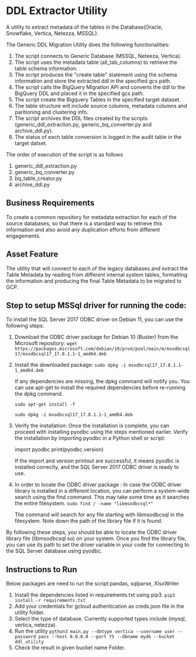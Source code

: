 # DDL Extractor Utility

A utility to extract metadata of the tables in the Database(Oracle, Snowflake, Vertica, Netezza, MSSQL).

The Generic DDL Migration Utility does the following functionalities:

1. The script connects to Generic Database (MSSQL, Neteeza, Vertica).
2. The script uses the metadata table (all_tab_columns) to retrieve the table schema information.
3. The script produces the "create table" statement using the schema information and store the extracted ddl in the specified gcs path.
4. The script calls the BigQuery Migration API and converts the ddl to the BigQuery DDL and placed it in the specified gcs path.
5. The script create the Bigquery Tables in the specified target dataset. 
6. The table structure will include source columns, metadata columns and paritioning and clustering info.
7. The script archives the DDL files created by the scripts (generic_ddl_extraction.py, generic_bq_converter.py and archive_ddl.py).
8. The status of each table conversion is logged in the audit table in the target datset.


The order of execution of the script is as follows

1. generic_ddl_extraction.py
2. generic_bq_converter.py
3. bq_table_creator.py
4. archive_ddl.py

## Business Requirements

To create a common repository for metadata extraction for each of the source databases, so that there is a standard way to retrieve this information and also avoid any duplication efforts from different engagements.

## Asset Feature

The utility that will connect to each of the legacy databases and extract the Table Metadata by reading from different internal system tables, formatting the information and producing the final Table Metadata to be migrated to GCP.

## Step to setup MSSql driver for running the code:
To install the SQL Server 2017 ODBC driver on Debian 11, you can use the following steps:

1. Download the ODBC driver package for Debian 10 (Buster) from the Microsoft repository:
    `wget https://packages.microsoft.com/debian/10/prod/pool/main/m/msodbcsql17/msodbcsql17_17.8.1.1-1_amd64.deb`

2. Install the downloaded package:
    `sudo dpkg -i msodbcsql17_17.8.1.1-1_amd64.deb`

    If any dependencies are missing, the dpkg command will notify you. You can use apt-get to install the required dependencies before re-running the dpkg command.

    `sudo apt-get install -f`
    
    `sudo dpkg -i msodbcsql17_17.8.1.1-1_amd64.deb`

3. Verify the installation:
    Once the installation is complete, you can proceed with installing pyodbc using the steps mentioned earlier. Verify the installation by importing pyodbc in a Python shell or script:
    
    import pyodbc
    print(pyodbc.version)
    
    If the import and version printout are successful, it means pyodbc is installed correctly, and the SQL Server 2017 ODBC driver is ready to use.

4. In order to locate the ODBC driver package :
    In case the ODBC driver library is installed in a different location, you can perform a system-wide search using the find command. This may take some time as it searches the entire filesystem.
    `sudo find / -name "libmsodbcsql*"`
    
    The command will search for any file starting with libmsodbcsql in the filesystem. Note down the path of the library file if it is found.

By following these steps, you should be able to locate the ODBC driver library file (libmsodbcsql.so) on your system. Once you find the library file, you can use its path to set the driver variable in your code for connecting to the SQL Server database using pyodbc.

## Instructions to Run

Below packages are need to run the script:pandas, sqlparse, XlsxWriter

1. Install the dependencies listed in requirements.txt using pip3.
    `pip3 install -r requirements.txt `
2. Add your credentials for gcloud authentication as creds.json file in the utility folder.
3. Select the type of database. Currently supported types include (mysql, vertica, netezza).
4. Run the utility
    `python3 main.py --dbtype vertica --username user --password pass --host 0.0.0.0 --port 75 --dbname mydb --bucket ddl_utility`
5. Check the result in given bucket name Folder.